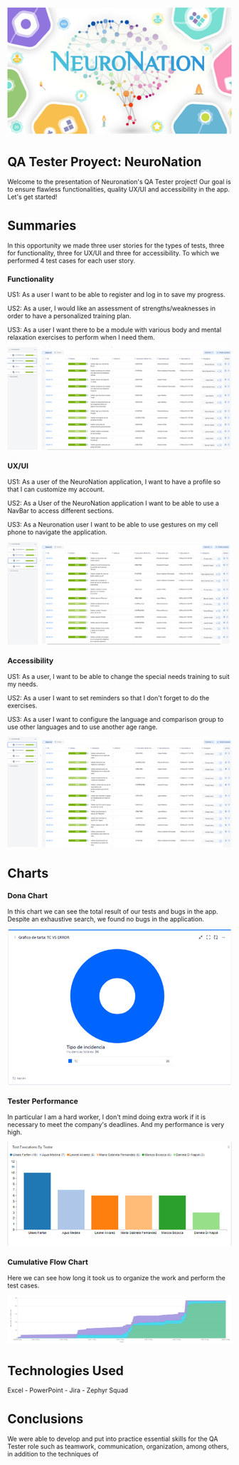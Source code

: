 # ![NeuroNation](/assents/Neuronation.png)
# QA Tester Proyect: NeuroNation

Welcome to the presentation of Neuronation's QA Tester project! Our goal is to ensure flawless functionalities, quality UX/UI and accessibility in the app. Let's get started!

# Summaries
In this opportunity we made three user stories for the types of tests, three for functionality, three for UX/UI and three for accessibility. To which we performed 4 test cases for each user story.

### Functionality
US1: As a user I want to be able to register and log in to save my progress.

US2: As a user, I would like an assessment of strengths/weaknesses in order to have a personalized training plan.

US3: As a user I want there to be a module with various body and mental relaxation exercises to perform when I need them.

![](/assents/functionality_summary.png)

### UX/UI
US1: As a user of the NeuroNation application, I want to have a profile so that I can customize my account.

US2: As a User of the NeuroNation application I want to be able to use a NavBar to access different sections.

US3: As a Neuronation user I want to be able to use gestures on my cell phone to navigate the application.

![](/assents/ux_ui_summary.png)

### Accessibility
US1: As a user, I want to be able to change the special needs training to suit my needs.

US2: As a user I want to set reminders so that I don't forget to do the exercises.

US3: As a user I want to configure the language and comparison group to use other languages and to use another age range.

![](/assents/accessibility.png)


# Charts

### Dona Chart

In this chart we can see the total result of our tests and bugs in the app. Despite an exhaustive search, we found no bugs in the application.

![](/assents/chart_dona.png)

### Tester Performance
In particular I am a hard worker, I don't mind doing extra work if it is necessary to meet the company's deadlines. And my performance is very high.

![](/assents/testsxtester.png)

### Cumulative Flow Chart

Here we can see how long it took us to organize the work and perform the test cases.

![](/assents/diagramadeflujoacumulado.png)

# Technologies Used
 Excel - PowerPoint - Jira - Zephyr Squad

# Conclusions

We were able to develop and put into practice essential skills for the QA Tester role such as teamwork, communication, organization, among others, in addition to the techniques of 